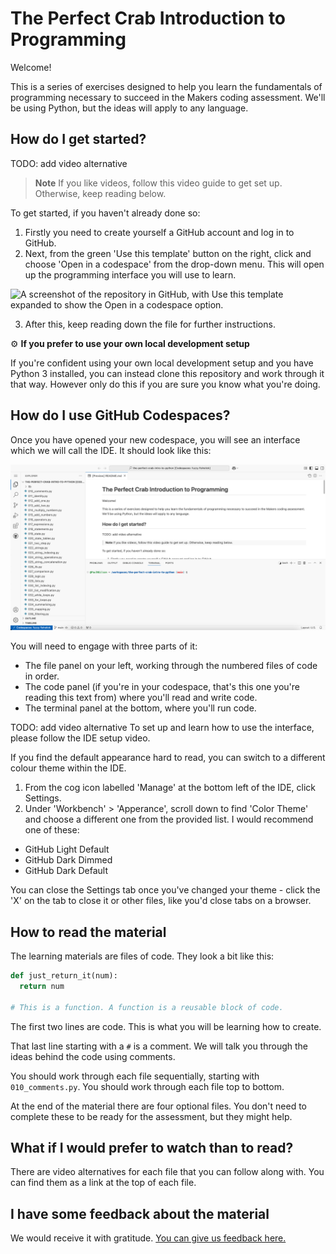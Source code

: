 # The Perfect Crab Introduction to Programming

Welcome!

This is a series of exercises designed to help you learn the fundamentals of
programming necessary to succeed in the Makers coding assessment. We'll be using
Python, but the ideas will apply to any language.

## How do I get started?

TODO: add video alternative
> **Note**
> If you like videos, follow this video guide to get set up.
> Otherwise, keep reading below.

To get started, if you haven't already done so:

1. Firstly you need to create yourself a GitHub account and log in to GitHub.
2. Next, from the green 'Use this template' button on the right, click and
   choose 'Open in a codespace' from the drop-down menu. This will open up the
   programming interface you will use to learn.

![A screenshot of the repository in GitHub, with Use this template expanded to
show the Open in a codespace option.](images/open-in-codespace.png)

3. After this, keep reading down the file for further instructions.

⚙️ **If you prefer to use your own local development setup**

If you're confident using your own local development setup and you have Python 3
installed, you can instead clone this repository and work through it that way.
However only do this if you are sure you know what you're doing.

## How do I use GitHub Codespaces?

Once you have opened your new codespace, you will see an interface which we will
call the IDE. It should look like this:

![A screenshot of the interface with the files on the left, the code in the middle, and the terminal at the bottom.](images/codespace-interface.png)

You will need to engage with three parts of it:

* The file panel on your left, working through the numbered files of code in order.
* The code panel (if you're in your codespace, that's this one you're reading
  this text from) where you'll read and write code.
* The terminal panel at the bottom, where you'll run code.

TODO: add video alternative
To set up and learn how to use the interface, please follow the IDE setup video.

If you find the default appearance hard to read, you can switch to a different
colour theme within the IDE.

1. From the cog icon labelled 'Manage' at the bottom left of the IDE, click
   Settings.
2. Under 'Workbench' > 'Apperance', scroll down to find 'Color Theme' and choose
   a different one from the provided list. I would recommend one of these:

* GitHub Light Default
* GitHub Dark Dimmed
* GitHub Dark Default

You can close the Settings tab once you've changed your theme - click the 'X' on
the tab to close it or other files, like you'd close tabs on a browser.

## How to read the material

The learning materials are files of code. They look a bit like this:

```python
def just_return_it(num):
  return num

# This is a function. A function is a reusable block of code.
```

The first two lines are code. This is what you will be learning how to create.

That last line starting with a `#` is a comment. We will talk you through the
ideas behind the code using comments.

You should work through each file sequentially, starting with `010_comments.py`.
You should work through each file top to bottom.

At the end of the material there are four optional files. You don't need to
complete these to be ready for the assessment, but they might help.

## What if I would prefer to watch than to read?

There are video alternatives for each file that you can follow along with. You
can find them as a link at the top of each file.

## I have some feedback about the material

We would receive it with gratitude. [You can give us feedback
here.](https://forms.gle/Vo76eDCGRrWngWkD7)

